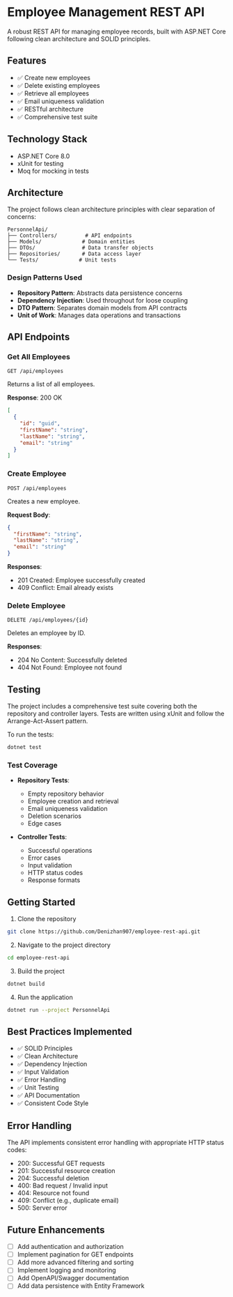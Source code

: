 # Employee Management REST API

A robust REST API for managing employee records, built with ASP.NET Core following clean architecture and SOLID principles.

## Features

- ✅ Create new employees
- ✅ Delete existing employees
- ✅ Retrieve all employees
- ✅ Email uniqueness validation
- ✅ RESTful architecture
- ✅ Comprehensive test suite

## Technology Stack

- ASP.NET Core 8.0
- xUnit for testing
- Moq for mocking in tests

## Architecture

The project follows clean architecture principles with clear separation of concerns:

```
PersonnelApi/
├── Controllers/         # API endpoints
├── Models/             # Domain entities
├── DTOs/               # Data transfer objects
├── Repositories/       # Data access layer
└── Tests/             # Unit tests

```

### Design Patterns Used

- **Repository Pattern**: Abstracts data persistence concerns
- **Dependency Injection**: Used throughout for loose coupling
- **DTO Pattern**: Separates domain models from API contracts
- **Unit of Work**: Manages data operations and transactions

## API Endpoints

### Get All Employees
```http
GET /api/employees
```
Returns a list of all employees.

**Response**: 200 OK
```json
[
  {
    "id": "guid",
    "firstName": "string",
    "lastName": "string",
    "email": "string"
  }
]
```

### Create Employee
```http
POST /api/employees
```
Creates a new employee.

**Request Body**:
```json
{
  "firstName": "string",
  "lastName": "string",
  "email": "string"
}
```

**Responses**:
- 201 Created: Employee successfully created
- 409 Conflict: Email already exists

### Delete Employee
```http
DELETE /api/employees/{id}
```
Deletes an employee by ID.

**Responses**:
- 204 No Content: Successfully deleted
- 404 Not Found: Employee not found

## Testing

The project includes a comprehensive test suite covering both the repository and controller layers. Tests are written using xUnit and follow the Arrange-Act-Assert pattern.

To run the tests:
```bash
dotnet test
```

### Test Coverage

- **Repository Tests**:
  - Empty repository behavior
  - Employee creation and retrieval
  - Email uniqueness validation
  - Deletion scenarios
  - Edge cases

- **Controller Tests**:
  - Successful operations
  - Error cases
  - Input validation
  - HTTP status codes
  - Response formats

## Getting Started

1. Clone the repository
```bash
git clone https://github.com/Denizhan907/employee-rest-api.git
```

2. Navigate to the project directory
```bash
cd employee-rest-api
```

3. Build the project
```bash
dotnet build
```

4. Run the application
```bash
dotnet run --project PersonnelApi
```

## Best Practices Implemented

- ✅ SOLID Principles
- ✅ Clean Architecture
- ✅ Dependency Injection
- ✅ Input Validation
- ✅ Error Handling
- ✅ Unit Testing
- ✅ API Documentation
- ✅ Consistent Code Style

## Error Handling

The API implements consistent error handling with appropriate HTTP status codes:

- 200: Successful GET requests
- 201: Successful resource creation
- 204: Successful deletion
- 400: Bad request / Invalid input
- 404: Resource not found
- 409: Conflict (e.g., duplicate email)
- 500: Server error

## Future Enhancements

- [ ] Add authentication and authorization
- [ ] Implement pagination for GET endpoints
- [ ] Add more advanced filtering and sorting
- [ ] Implement logging and monitoring
- [ ] Add OpenAPI/Swagger documentation
- [ ] Add data persistence with Entity Framework 